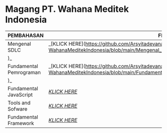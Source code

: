 # Magang PT. Wahana Meditek Indonesia

| PEMBAHASAN | FILE |
| ------| -----|
| Mengenal SDLC |  _[KLICK HERE](https://github.com/Arsyitadevanaya/Magang-WahanaMeditekIndonesia/blob/main/Mengenal_SDLC/Mengenal_SDLC.md
)_ |
| Fundamental Pemrograman |  _[KLICK HERE](https://github.com/Arsyitadevanaya/Magang-WahanaMeditekIndonesia/blob/main/Fundamental_Pemrograman/Fundamental_Pemrograman.md
)_ |
| Fundamental JavaScript |  _[KLICK HERE](https://github.com/Arsyitadevanaya/Magang-WahanaMeditekIndonesia/blob/main/Fundamental_JavaScript/Fundamental_JavaScript.md)_ |
| Tools and Sofware |  _[KLICK HERE](https://github.com/Arsyitadevanaya/Magang-WahanaMeditekIndonesia/blob/main/Tools_and_Software/Tools_and_Software.md)_ |
| Fundamental Framework |  _[KLICK HERE](https://github.com/Arsyitadevanaya/Magang-WahanaMeditekIndonesia/blob/main/Fundamental_Framework/Fundamental_Framework.md)_ |




